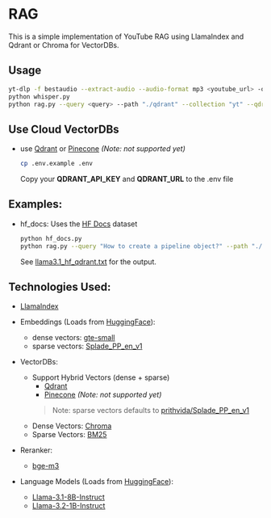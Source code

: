 # RAG
This is a simple implementation of YouTube RAG using LlamaIndex and Qdrant or Chroma for VectorDBs.

## Usage
```bash
yt-dlp -f bestaudio --extract-audio --audio-format mp3 <youtube_url> -o "audio/audio.mp3"
python whisper.py
python rag.py --query <query> --path "./qdrant" --collection "yt" --qdrant
```

## Use Cloud VectorDBs
- use [Qdrant](https://qdrant.com/) or [Pinecone](https://www.pinecone.io/) *(Note: not supported yet)*
    ```bash
    cp .env.example .env
    ```
    Copy your **QDRANT_API_KEY** and **QDRANT_URL** to the .env file


## Examples:
- hf_docs:
    Uses the [HF Docs](https://huggingface.co/datasets/hf_docs) dataset
    ```bash
    python hf_docs.py
    python rag.py --query "How to create a pipeline object?" --path "./qdrant" --collection "hf_docs" --qdrant
    ```
    See [llama3.1_hf_qdrant.txt](llama3.1_hf_qdrant.txt) for the output.

## Technologies Used:
- [LlamaIndex](https://docs.llamaindex.ai/en/stable/)

- Embeddings (Loads from [HuggingFace](https://huggingface.co/)):
    - dense vectors: [gte-small](https://huggingface.co/thenlper/gte-small) 
    - sparse vectors: [Splade_PP_en_v1](https://huggingface.co/prithivida/Splade_PP_en_v1)

- VectorDBs:
    - Support Hybrid Vectors (dense + sparse)
        - [Qdrant](https://qdrant.tech/)
        - [Pinecone](https://www.pinecone.io/) *(Note: not supported yet)*
        > Note: sparse vectors defaults to [prithvida/Splade_PP_en_v1](https://huggingface.co/prithivida/Splade_PP_en_v1)
    - Dense Vectors: [Chroma](https://chroma.farfetch.com/)
    - Sparse Vectors: [BM25](https://docs.llamaindex.ai/en/stable/examples/retrievers/bm25_retriever)

- Reranker:
    - [bge-m3](https://huggingface.co/BAAI/bge-m3)

- Language Models (Loads from [HuggingFace](https://huggingface.co/)):
    - [Llama-3.1-8B-Instruct](https://huggingface.co/meta-llama/Llama-3.1-8B-Instruct)
    - [Llama-3.2-1B-Instruct](https://huggingface.co/meta-llama/Llama-3.2-1B-Instruct)
